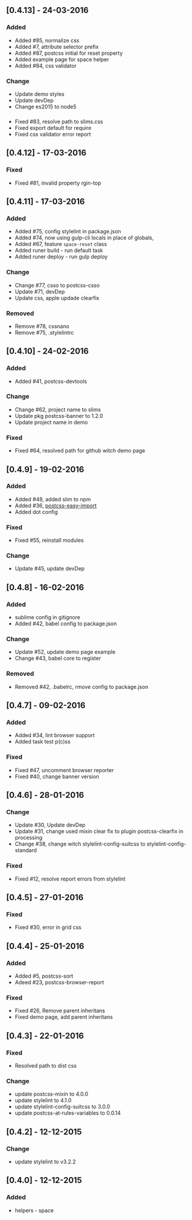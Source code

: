 ## [0.4.13] - 24-03-2016
### Added
- Added #85, normalize css
- Added #7, attribute selector prefix
- Added #87, postcss initial for reset property
- Added example page for space helper
- Added #84, css validator

### Change
- Update demo styles
- Update devDep
- Change es2015 to node5

###
- Fixed #83, resolve path to slims.css
- Fixed export default for require
- Fixed css validator error report

## [0.4.12] - 17-03-2016
### Fixed
- Fixed #81, invalid property rgin-top

## [0.4.11] - 17-03-2016
### Added
- Added #75, config stylelint in package.json
- Added #74, now using gulp-cli locals in place of globals,
- Added #67, feature `space-reset` class
- Added runer build - run default task
- Added runer deploy - run gulp deploy

### Change
- Change #77, csso to postcss-csso
- Update #71, devDep
- Update css, apple updade clearfix

### Removed
- Remove #78, cssnano
- Remove #75, .stylelintrc

## [0.4.10] - 24-02-2016
### Added
- Added #41, postcss-devtools

### Change
- Change #62, project name to slims
- Update pkg postcss-banner to 1.2.0
- Update project name in demo

### Fixed
- Fixed #64, resolved path for github witch demo page

## [0.4.9] - 19-02-2016
### Added
- Added #48, added slim to npm
- Added #36, [postcss-easy-import](https://github.com/TrySound/postcss-easy-import)
- Added dot config

### Fixed
- Fixed #55, reinstall modules

### Change
- Update #45, update devDep

## [0.4.8] - 16-02-2016
### Added 
- sublime config in gitignore
- Added #42, babel config to package.json

### Change
- Update #52, update demo page example
- Change #43, babel core to register

### Removed
- Removed #42, .babelrc, rmove config to package.json

## [0.4.7] - 09-02-2016
### Added 
- Added #34, lint browser support
- Added task test p(c)ss

### Fixed
- Fixed #47, uncomment browser reporter
- Fixed #40, change banner version

## [0.4.6] - 28-01-2016
### Change
- Update #30, Update devDep
- Update #31, change used mixin clear fix to plugin postcss-clearfix in processing
- Change #38, change witch stylelint-config-suitcss to stylelint-config-standard

### Fixed
- Fixed #12, resolve report errors from stylelint

## [0.4.5] - 27-01-2016
### Fixed
- Fixed #30, error in grid css

## [0.4.4] - 25-01-2016
### Added
- Added #5, postcss-sort
- Adeed #23, postcss-browser-report

### Fixed 
- Fixed #26, Remove parent inheritans
- Fixed demo page, add parent inheritans

## [0.4.3] - 22-01-2016
### Fixed 
- Resolved path to dist css

### Change
- update postcss-mixin to 4.0.0
- update stylelint to 4.1.0
- update stylelint-config-suitcss to 3.0.0
- update postcss-at-rules-variables to 0.0.14

## [0.4.2] - 12-12-2015
### Change
- update stylelint to v3.2.2

## [0.4.0] - 12-12-2015
### Added
- helpers - space
